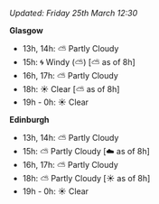 *Updated: Friday 25th March 12:30*

**Glasgow**

* 13h, 14h: :partly_sunny: Partly Cloudy
* 15h: :cyclone: Windy (:partly_sunny:) [:partly_sunny: as of 8h]
* 16h, 17h: :partly_sunny: Partly Cloudy
* 18h: :sunny: Clear [:partly_sunny: as of 8h]
* 19h - 0h: :sunny: Clear

**Edinburgh**

* 13h, 14h: :partly_sunny: Partly Cloudy
* 15h: :partly_sunny: Partly Cloudy [:cloud: as of 8h]
* 16h, 17h: :partly_sunny: Partly Cloudy
* 18h: :partly_sunny: Partly Cloudy [:sunny: as of 8h]
* 19h - 0h: :sunny: Clear
